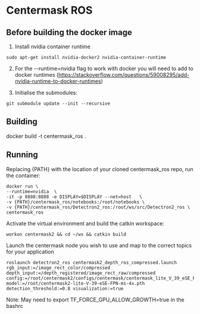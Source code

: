 # Centermask ROS

## Before building the docker image

1) Install nvidia container runtime
```
sudo apt-get install nvidia-docker2 nvidia-container-runtime
```

2) For the --runtime=nvidia flag to work with docker you will need to add to docker runtimes (https://stackoverflow.com/questions/59008295/add-nvidia-runtime-to-docker-runtimes)

3) Initialise the submodules:
```
git submodule update --init --recursive
```

## Building
docker build -t centermask_ros .

## Running
Replacing {PATH} with the location of your cloned centermask_ros repo, run the container:

```
docker run \
--runtime=nvidia  \
-it -p 8888:8888 -e DISPLAY=$DISPLAY --net=host   \
-v {PATH}/centermask_ros/notebooks:/root/notebooks \
-v {PATH}/centermask_ros/Detectron2_ros:/root/ws/src/Detectron2_ros \
centermask_ros
```

Activate the virtual environment and build the catkin workspace:

```
workon centermask2 && cd ~/ws && catkin build
```

Launch the centermask node you wish to use and map to the correct topics for your application

``` 
roslaunch detectron2_ros centermask2_depth_ros_compressed.launch rgb_input:=/image_rect_color/compressed depth_input:=/depth_registered/image_rect_raw/compressed config:=/root/centermask2/configs/centermask/centermask_lite_V_39_eSE_FPN_ms_4x.yaml model:=/root/centermask2-lite-V-39-eSE-FPN-ms-4x.pth detection_threshold:=0.8 visualization:=true
```

Note:
May need to export TF_FORCE_GPU_ALLOW_GROWTH=true in the bashrc
